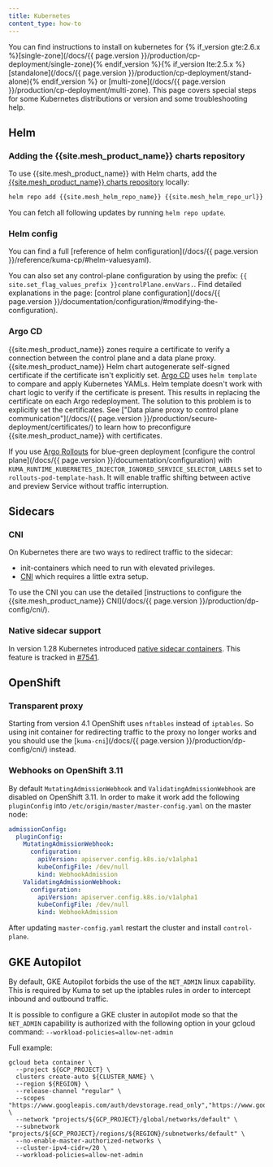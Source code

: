 ```yaml
---
title: Kubernetes
content_type: how-to
---
```


You can find instructions to install on kubernetes for {% if_version gte:2.6.x %}[single-zone](/docs/{{ page.version }}/production/cp-deployment/single-zone){% endif_version %}{% if_version lte:2.5.x %}[standalone](/docs/{{ page.version }}/production/cp-deployment/stand-alone){% endif_version %} or [multi-zone](/docs/{{ page.version }}/production/cp-deployment/multi-zone).
This page covers special steps for some Kubernetes distributions or version and some troubleshooting help.

## Helm

### Adding the {{site.mesh_product_name}} charts repository

To use {{site.mesh_product_name}} with Helm charts, add the [{{site.mesh_product_name}} charts repository]({{site.mesh_helm_repo_url}}) locally:

```sh
helm repo add {{site.mesh_helm_repo_name}} {{site.mesh_helm_repo_url}}
```

You can fetch all following updates by running `helm repo update`.

### Helm config

You can find a full [reference of helm configuration](/docs/{{ page.version }}/reference/kuma-cp/#helm-valuesyaml).

You can also set any control-plane configuration by using the prefix: `{{ site.set_flag_values_prefix }}controlPlane.envVars.`. Find detailed explanations in the page: [control plane configuration](/docs/{{ page.version }}/documentation/configuration/#modifying-the-configuration).

### Argo CD

{{site.mesh_product_name}} zones require a certificate to verify a connection between the control plane and a data plane proxy.
{{site.mesh_product_name}} Helm chart autogenerate self-signed certificate if the certificate isn't explicitly set.
[Argo CD](https://argo-cd.readthedocs.io/en/stable/) uses `helm template` to compare and apply Kubernetes YAMLs.
Helm template doesn't work with chart logic to verify if the certificate is present.
This results in replacing the certificate on each Argo redeployment.
The solution to this problem is to explicitly set the certificates.
See ["Data plane proxy to control plane communication"](/docs/{{ page.version }}/production/secure-deployment/certificates/) to learn how to preconfigure {{site.mesh_product_name}} with certificates.

If you use [Argo Rollouts](https://argoproj.github.io/rollouts/) for blue-green deployment [configure the control plane](/docs/{{ page.version }}/documentation/configuration) with `KUMA_RUNTIME_KUBERNETES_INJECTOR_IGNORED_SERVICE_SELECTOR_LABELS` set to `rollouts-pod-template-hash`.
It will enable traffic shifting between active and preview Service without traffic interruption.

## Sidecars

### CNI

On Kubernetes there are two ways to redirect traffic to the sidecar:

- init-containers which need to run with elevated privileges.
- [CNI](https://kubernetes.io/docs/concepts/extend-kubernetes/compute-storage-net/network-plugins/) which requires a little extra setup.

To use the CNI you can use the detailed [instructions to configure the {{site.mesh_product_name}} CNI](/docs/{{ page.version }}/production/dp-config/cni/). 

### Native sidecar support

In version 1.28 Kubernetes introduced [native sidecar containers](https://kubernetes.io/blog/2023/08/25/native-sidecar-containers/).
This feature is tracked in [#7541](https://github.com/kumahq/kuma/issues/7541).

## OpenShift

### Transparent proxy

Starting from version 4.1 OpenShift uses `nftables` instead of `iptables`.
So using init container for redirecting traffic to the proxy no longer works and you should use the [`kuma-cni`](/docs/{{ page.version }}/production/dp-config/cni/) instead.

### Webhooks on OpenShift 3.11

By default `MutatingAdmissionWebhook` and `ValidatingAdmissionWebhook` are disabled on OpenShift 3.11.
In order to make it work add the following `pluginConfig` into `/etc/origin/master/master-config.yaml` on the master node:

```yaml
admissionConfig:
  pluginConfig:
    MutatingAdmissionWebhook:
      configuration:
        apiVersion: apiserver.config.k8s.io/v1alpha1
        kubeConfigFile: /dev/null
        kind: WebhookAdmission
    ValidatingAdmissionWebhook:
      configuration:
        apiVersion: apiserver.config.k8s.io/v1alpha1
        kubeConfigFile: /dev/null
        kind: WebhookAdmission
```

After updating `master-config.yaml` restart the cluster and install `control-plane`.

## GKE Autopilot

By default, GKE Autopilot forbids the use of the `NET_ADMIN` linux capability. This is required by Kuma to set up the iptables rules in order to intercept inbound and outbound traffic. 

It is possible to configure a GKE cluster in autopilot mode so that the `NET_ADMIN` capability is authorized with the following option in your gcloud command: `--workload-policies=allow-net-admin`

Full example:
```shell
gcloud beta container \
  --project ${GCP_PROJECT} \
  clusters create-auto ${CLUSTER_NAME} \
  --region ${REGION} \
  --release-channel "regular" \
  --scopes "https://www.googleapis.com/auth/devstorage.read_only","https://www.googleapis.com/auth/logging.write","https://www.googleapis.com/auth/monitoring","https://www.googleapis.com/auth/servicecontrol","https://www.googleapis.com/auth/service.management.readonly","https://www.googleapis.com/auth/trace.append" \
  --network "projects/${GCP_PROJECT}/global/networks/default" \
  --subnetwork "projects/${GCP_PROJECT}/regions/${REGION}/subnetworks/default" \
  --no-enable-master-authorized-networks \
  --cluster-ipv4-cidr=/20 \
  --workload-policies=allow-net-admin
```
